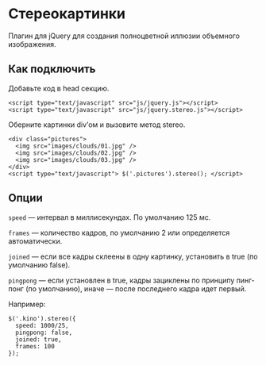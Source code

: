 # Стереокартинки
Плагин для jQuery для создания полноцветной иллюзии объемного изображения.

## Как подключить
Добавьте код в head секцию.
```
<script type="text/javascript" src="js/jquery.js"></script>
<script type="text/javascript" src="js/jquery.stereo.js"></script>
```
Оберните картинки div’ом и вызовите метод stereo.
```
<div class="pictures">
  <img src="images/clouds/01.jpg" />
  <img src="images/clouds/02.jpg" />
  <img src="images/clouds/03.jpg" />
</div>
<script type="text/javascript"> $('.pictures').stereo(); </script> 
```
## Опции

`speed` — интервал в миллисекундах. По умолчанию 125 мс.

`frames` — количество кадров, по умолчанию 2 или определяется автоматически.

`joined` — если все кадры склеены в одну картинку, установить в true (по умолчанию false).

`pingpong` — если установлен в true, кадры зациклены по принципу пинг-понг (по умолчанию), иначе — после последнего кадра идет первый.

Например:
```
$('.kino').stereo({
  speed: 1000/25,
  pingpong: false,
  joined: true,
  frames: 100
});
```